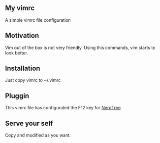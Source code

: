 ## My vimrc

A simple vimrc file configuration

## Motivation

Vim out of the box is not very friendly. Using this commands,
vim starts to look better.

## Installation

Just copy vimrc to ~/.vimrc

## Pluggin

This vimrc file has configurated the F12 key for [NerdTree](https://github.com/scrooloose/nerdtree/blob/master/doc/NERD_tree.txt)

## Serve your self

Copy and modified as you want.
